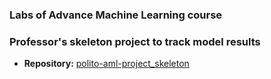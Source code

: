### Labs of Advance Machine Learning course

### Professor's skeleton project to track model results
- **Repository:** [polito-aml-project_skeleton](https://github.com/ghMellow/polito-aml-project_skeleton)
